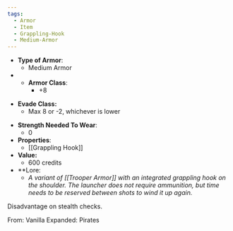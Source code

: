 ```yaml
---
tags:
  - Armor
  - Item
  - Grappling-Hook
  - Medium-Armor
---
```

- __Type of Armor__:
	* Medium Armor
- * __Armor Class__:
	* +8
* __Evade Class:__
	* Max 8 or -2, whichever is lower
- __Strength Needed To Wear__:
	* 0
- __Properties__:
	* [[Grappling Hook]]
- **Value:**
	- 600 credits
- **Lore:
	- *A variant of [[Trooper Armor]] with an integrated grappling hook on the shoulder. The launcher does not require ammunition, but time needs to be reserved between shots to wind it up again.*

Disadvantage on stealth checks.

From: Vanilla Expanded: Pirates